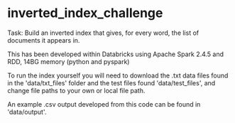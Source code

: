 # inverted_index_challenge

 Task: Build an inverted index that gives, for every word, the list of documents it appears in.
 
 This has been developed within Databricks using Apache Spark 2.4.5 and RDD, 14BG memory (python and pyspark)
 
 To run the index yourself you will need to download the .txt data files found in the 'data/txt_files' folder and the test files found 'data/test_files', and change file paths to your own or local file path. 

An example .csv output developed from this code can be found in 'data/output'.

